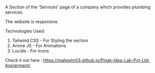 A Section of the 'Services' page of a company which provides plumbing services.

The website is responsive.

Technologies Used:
1. Tailwind CSS - For Styling the section
2. Anime JS - For Animations
3. Lucide - For Icons

Check it out here : https://maheshr03.github.io/Pinak-Idea-Lab-Pvt-Ltd-Assignment/
